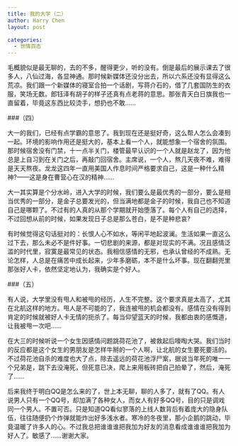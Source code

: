 ```yaml
---
title: 我的大学（二）
author: Harry Chen
layout: post

categories:
  - 世情百态
---
```


  毛概貌似是最无聊的，去的不多，醒得更少，听的没有。倒是最后的展示课去了很多人，八仙过海，各显神通。那时候新媒体还没分出去，所以六系还没有显得这么荒凉。我们跟一个新媒体的寝室合拍一个话剧，写蒋介石的，借了几套国防生的衣服，笑场无数。郎钰泽有胡子的样子还真有点老蒋的意思。那张青天白日旗我也一直留着，毕竟这东西比较烫手，想扔也不敢……

###（四）

  大一的我们，已经有点学霸的意思了。我到现在还是挺好奇，这么帮人怎么会凑到一起。环境的影响作用还是挺大的，基本上看一个人，就能想象一个宿舍的氛围。那时候宿舍没有门禁，十一点半关门，楼管最早认识的一个人就是赵龙了，因为他总是上自习到在关门之后，再敲门回宿舍。主席说，一个人，熬几天夜不难，难得是天天熬夜。龙龙这四年一直用美国人作息时间严格要求自己，这是一种什么精神?——这是身在曹营心在汉的精神……

  大一其实算是个分水岭，进入大学的时候，我们要么是最优秀的一部分，要么是相当优秀的一部分，是金子总要发光的，但当满地都是金子的时候，我自己也不知道自己是哪颗了。不过有的人真的从那个学期就开始堕落了。每个人有自己的选择，不过回想从前的时候，如果发现日子总是那么苍白，是不是种悲哀?

  有时候觉得这句话挺对的：长恨人心不如水，等闲平地起波澜。生活如果一直这么过下去，那么未必不是件好事。一切悲剧的来源，都是对现实的不满。况且感情泛滥的时代里，寂寞是最常见的状态。我相信感情的无邪，也承认曾经的不成熟。无论怎样，人总是在痛苦中成长起来，少年多磨砺，本不是什么坏事。现在翻翻兜里那张好人卡，依然坚定地认为，我确实是个好人。

###（五）

  有人说，大学里没有甩人和被甩的经历，人生不完整。这个要求真是太高了，尤其在北航这样的地方。甩人是不可能的了，我连被甩的机会都没有。感情在没有得到肯定的时候就被好人卡无情的扼杀了。每当仰望蓝天的时候，我都由衷的感慨道，让我被甩一次吧……

  在大三的时候听说一个女生因感情问题跳荷花池了，被救起后嚎啕大哭。我们当时的反应都是这个女生的男朋友是怎样牛掰的一个人啊，让北航的女生要死要活的。不过荷花池自杀的难度也大了点，除去遥远的荷花池浮尸案，据说当年死的唯一一个兄弟是，跳下去没淹死，但死意已决，爬上来用板砖把自己拍晕了，然后，淹死了……

  后来我终于明白QQ是怎么来的了，世上本无聊，聊的人多了，就有了QQ。有人说男人只有一个QQ号，却加满了各种女人，而女人有好多QQ号，目的只是调戏同一个男人。不置可否。只是知道QQ看似寥落的上线人数背后有着庞大的隐身队伍，往往随便扔个炸弹就能炸出好多浅水者。寒冷的冬夜里，那小企鹅的跳动，毕竟温暖了许多人的心。不过我总把谁谁谁把我加为好友的消息看成谁谁谁把我加为好人了。敏感了……谢谢大家。
